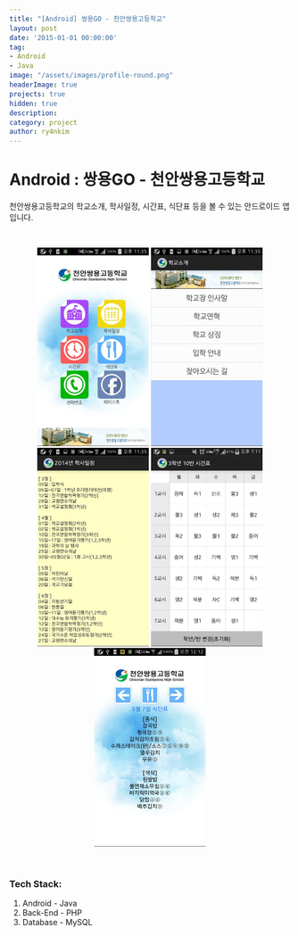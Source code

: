 ```yaml
---
title: "[Android] 쌍용GO - 천안쌍용고등학교"
layout: post
date: '2015-01-01 00:00:00'
tag:
- Android
- Java
image: "/assets/images/profile-round.png"
headerImage: true
projects: true
hidden: true
description: 
category: project
author: ry4nkim
---
```


# Android : 쌍용GO - 천안쌍용고등학교

천안쌍용고등학교의 학교소개, 학사일정, 시간표, 식단표 등을 볼 수 있는 안드로이드 앱입니다.

<br>
<p align="center">
  <img src="/assets/images/android-ssangyoung-high-school/1.jpg" width="200">
  <img src="/assets/images/android-ssangyoung-high-school/2.jpg" width="200">
  <img src="/assets/images/android-ssangyoung-high-school/3.jpg" width="200">
  <img src="/assets/images/android-ssangyoung-high-school/4.jpg" width="200">
  <img src="/assets/images/android-ssangyoung-high-school/5.jpg" width="200">
</p>
<br>


### Tech Stack:
1. Android - Java
2. Back-End - PHP
3. Database - MySQL
